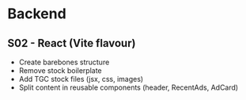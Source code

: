 # Backend

## S02 - React (Vite flavour)

- Create barebones structure
- Remove stock boilerplate
- Add TGC stock files (jsx, css, images)
- Split content in reusable components (header, RecentAds, AdCard)
